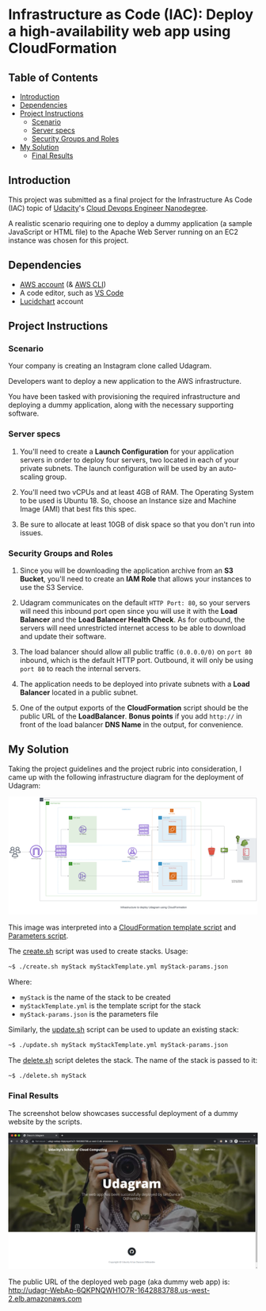 # Infrastructure as Code (IAC): Deploy a high-availability web app using CloudFormation

## Table of Contents

* [Introduction](#introduction)
* [Dependencies](#dependencies)
* [Project Instructions](#project-instructions)
  * [Scenario](#scenario)
  * [Server specs](#server-specs)
  * [Security Groups and Roles](#security-groups-and-roles)
* [My Solution](#my-solution)
  * [Final Results](#final-results)

## Introduction

This project was submitted as a final project for the Infrastructure As Code (IAC)
topic of [Udacity](https://www.udacity.com/ "Udacity")'s
[Cloud Devops Engineer Nanodegree](https://www.udacity.com/course/cloud-dev-ops-nanodegree--nd9991).

A realistic scenario requiring one to deploy a dummy application (a sample JavaScript or HTML file)
to the Apache Web Server running on an EC2 instance was chosen for this project.

## Dependencies

* [AWS account](https://aws.amazon.com/ "AWS") (& [AWS CLI](https://aws.amazon.com/cli/ "AWS CLI"))
* A code editor, such as [VS Code](https://code.visualstudio.com/ "Visual Studio Code")
* [Lucidchart](https://www.lucidchart.com/pages/ "Lucidchart") account

## Project Instructions

### Scenario

Your company is creating an Instagram clone called Udagram.

Developers want to deploy a new application to the AWS infrastructure.

You have been tasked with provisioning the required infrastructure
and deploying a dummy application, along with the necessary supporting software.

### Server specs

1. You'll need to create a **Launch Configuration** for your application servers
in order to deploy four servers, two located in each of your private subnets.
The launch configuration will be used by an auto-scaling group.

2. You'll need two vCPUs and at least 4GB of RAM.
The Operating System to be used is Ubuntu 18.
So, choose an Instance size and Machine Image (AMI) that best fits this spec.

3. Be sure to allocate at least 10GB of disk space so that you don't run into issues.

### Security Groups and Roles

1. Since you will be downloading the application archive from an **S3 Bucket**,
you'll need to create an **IAM Role** that allows your instances to use the S3 Service.

2. Udagram communicates on the default `HTTP Port: 80`,
so your servers will need this inbound port open since you will use it with the **Load Balancer**
and the **Load Balancer Health Check**. As for outbound, the servers will need unrestricted internet access
to be able to download and update their software.

3. The load balancer should allow all public traffic `(0.0.0.0/0)` on `port 80` inbound,
which is the default HTTP port. Outbound, it will only be using `port 80` to reach the internal servers.

4. The application needs to be deployed into private subnets with a **Load Balancer** located in a public subnet.

5. One of the output exports of the **CloudFormation** script should be the public URL of the **LoadBalancer**.
**Bonus points** if you add `http://` in front of the load balancer **DNS Name** in the output, for convenience.

## My Solution

Taking the project guidelines and the project rubric into consideration,
I came up with the following infrastructure diagram for the deployment of Udagram:

![Udagram](./media/Udagram.svg "Udagram Infrastructure Diagram")

This image was interpreted into a [CloudFormation template script](./udagram.yaml "Template script")
and [Parameters script](./udagram-params.json "Parameters file").

The [create.sh](./create.sh) script was used to create stacks.
Usage:

```zsh
~$ ./create.sh myStack myStackTemplate.yml myStack-params.json
```

Where:

* `myStack` is the name of the stack to be created
* `myStackTemplate.yml` is the template script for the stack
* `myStack-params.json` is the parameters file

Similarly, the [update.sh](./update.sh) script can be used to update an existing stack:

```zsh
~$ ./update.sh myStack myStackTemplate.yml myStack-params.json
```

The [delete.sh](./delete.sh) script deletes the stack. The name of the stack is passed to it:

```zsh
~$ ./delete.sh myStack
```

### Final Results

The screenshot below showcases successful deployment of a dummy website by the scripts.

![Screenshot of deployed webpage](./media/screenshot-deployed-webpage.png "Udagram")

The public URL of the deployed web page (aka dummy web app) is:
<http://udagr-WebAp-6QKPNQWH1O7R-1642883788.us-west-2.elb.amazonaws.com>
